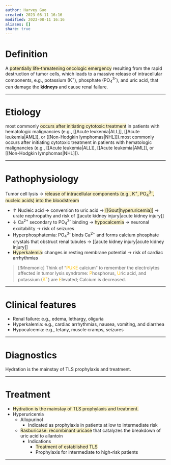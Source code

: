 ```yaml
---
author: Harvey Guo
created: 2023-08-11 16:16
modified: 2023-08-11 16:16
aliases: []
share: true
---
```

# Definition
A <span style="background:rgba(240, 200, 0, 0.2)">potentially life-threatening oncologic emergency</span> resulting from the rapid destruction of tumor cells, which leads to a massive release of intracellular components, e.g., potassium (K<sup>+</sup>), phosphate (PO<sub>4</sub><sup>3-</sup>), and uric acid, that can damage the **kidneys** and cause renal failure.

---
# Etiology
most commonly <span style="background:rgba(240, 200, 0, 0.2)">occurs after initiating cytotoxic treatment</span> in patients with hematologic malignancies (e.g., [[Acute leukemia|ALL]], [[Acute leukemia|AML]], or [[Non-Hodgkin lymphomas|NHL]]).most commonly occurs after initiating cytotoxic treatment in patients with hematologic malignancies (e.g., [[Acute leukemia|ALL]], [[Acute leukemia|AML]], or [[Non-Hodgkin lymphomas|NHL]]).

---
# Pathophysiology
Tumor cell lysis → <span style="background:rgba(240, 200, 0, 0.2)">release of intracellular components (e.g., K<sup>+</sup>, PO<sub>4</sub><sup>3-</sup>, nucleic acids) into the bloodstream</span>
- ↑ Nucleic acid → conversion to uric acid →<span style="background:rgba(240, 200, 0, 0.2)"> [[Gout|hyperuricemia]]</span> → urate nephropathy and risk of [[acute kidney injury|acute kidney injury]] 
- ↓ Ca<sup>2+</sup> secondary to PO<sub>4</sub><sup>3-</sup> binding → <span style="background:rgba(240, 200, 0, 0.2)">hypocalcemia</span> → neuronal excitability → risk of seizures
- Hyperphosphatemia: PO<sub>4</sub><sup>3-</sup> binds Ca<sup>2+</sup> and forms calcium phosphate crystals that obstruct renal tubules → [[acute kidney injury|acute kidney injury]]
- <span style="background:rgba(240, 200, 0, 0.2)">Hyperkalemia</span>: changes in resting membrane potential → risk of cardiac arrhythmias

>[!Mnemonic] 
>Think of “<font color="#ffc000">PUKE</font> calcium” to remember the electrolytes affected in tumor lysis syndrome: <font color="#ffc000">P</font>hosphorus, <font color="#ffc000">U</font>ric acid, and potassium (<font color="#ffc000">K<sup>+</sup></font>) are <font color="#ffc000">E</font>levated; Calcium is decreased.

---
# Clinical features
- Renal failure: e.g., edema, lethargy, oliguria
- Hyperkalemia: e.g., cardiac arrhythmias, nausea, vomiting, and diarrhea
- Hypocalcemia: e.g., tetany, muscle cramps, seizures

---
# Diagnostics
Hydration is the mainstay of TLS prophylaxis and treatment.

---
# Treatment
- <span style="background:rgba(240, 200, 0, 0.2)">Hydration is the mainstay of TLS prophylaxis and treatment.</span>
- Hyperuricemia
	- Allopurinol
		- Indicated as prophylaxis in patients at low to intermediate risk
	- <span style="background:rgba(240, 200, 0, 0.2)">Rasburicase: recombinant uricase</span> that catalyzes the breakdown of uric acid to allantoin 
		- Indications
			- <span style="background:rgba(240, 200, 0, 0.2)">Treatment of established TLS</span>
			- Prophylaxis for intermediate to high-risk patients

---
